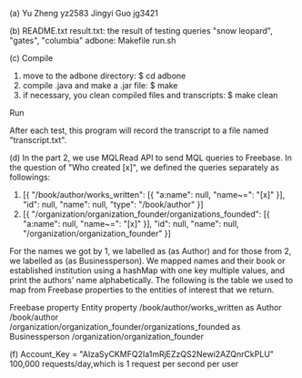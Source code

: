 (a)
Yu Zheng yz2583
Jingyi Guo jg3421

(b)
README.txt
result.txt:	the result of testing queries "snow leopard", "gates", "columbia"
adbone:
	Makefile
	run.sh

	
(c)
Compile
1. move to the adbone directory:
	$ cd adbone
2. compile .java and make a .jar file:
	$ make
3. if necessary, you clean compiled files and transcripts:
	$ make clean

Run


After each test, this program will record the transcript to a file named "transcript.txt".

(d)
In the part 2, 
we use MQLRead API to send MQL queries to Freebase. In the question of "Who created [x]",
we defined the queries separately as followings:
1. [{
	"/book/author/works_written": [{
		"a:name": null,
		"name~=": "[x]"
	}],
	"id": null,
	"name": null,
	"type": "/book/author"
}]
2. [{
	"/organization/organization_founder/organizations_founded": [{
		"a:name": null,
		"name~=": "[x]"
	}],
	"id": null,
	"name": null,
	"/organization/organization_founder"
}]

For the names we got by 1, we labelled as (as Author) and for those from 2, we labelled as (as Businessperson).
We mapped names and their book or established institution using a hashMap with one key multiple values, and print 
the authors' name alphabetically.
The following is the table we used to map from Freebase properties to the entities of interest that we return.

Freebase property	                                           Entity property
/book/author/works_written	                                      as Author
/book/author	
/organization/organization_founder/organizations_founded	  as Businessperson
/organization/organization_founder


(f)
Account_Key = "AIzaSyCKMFQ2Ia1mRjEZzQS2Newi2AZQnrCkPLU"
100,000 requests/day,which is 1 request per second per user 

